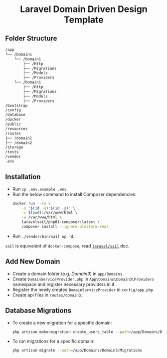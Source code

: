 <h1 align="center">Laravel Domain Driven Design Template</h1>

## Folder Structure

```bash
/app
└── /Domains
    └── /Domain1
        ├── /Http
        ├── /Migrations
        ├── /Models
        ├── /Providers
    └── /Domain1
        ├── /Http
        ├── /Migrations
        ├── /Models
        ├── /Providers
/bootstrap
/config
/database
/docker
/public
/resources
/routes
├── /domain1
├── /domain2
/storage
/tests
/vendor
.env
```

## Installation

-   Run `cp .env.example .env`.
-   Run the below command to install Composer dependencies:
    ```sh
    docker run --rm \
        -u "$(id -u):$(id -g)" \
        -v $(pwd):/var/www/html \
        -w /var/www/html \
        laravelsail/php81-composer:latest \
        composer install --ignore-platform-reqs
    ```
-   Run `./vendor/bin/sail up -d`.

`sail` is equivalent of `docker-compose`, read [`laravel/sail`](https://laravel.com/docs/8.x/sail) doc.

## Add New Domain

-   Create a domain folder (e.g. _Domain3_) in `app/Domains`.
-   Create `DomainServiceProvider.php` in `App\Domains\Domain3\Providers` namespace and register necessary providers in it.
-   Register the newly created `DomainServiceProvider` in `config/app.php`
-   Create api files in `routes/domain3`.

## Database Migrations

-   To create a new migration for a specific domain:

    ```bash
    php artisan make:migration create_users_table --path=/app/Domains/Domain3/Migrations
    ```

-   To run migrations for a specific domain:

    ```bash
    php artisan migrate --path=/app/Domains/Domain3/Migrations
    ```
